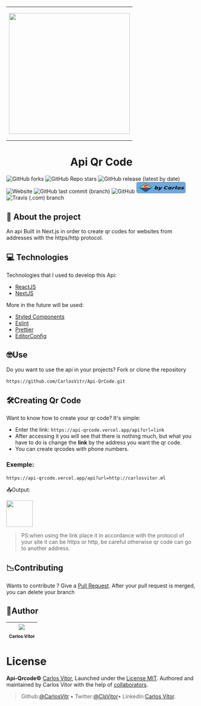 <table align="center">
    <tbody>
        <tr>
            <td height=320>
<p align="center">
<img align="center"  width="320" height="320" src="https://api-qrcode.vercel.app/api?url=https://github.com/CarlosVitr/Api-QrCode">
</td>
        </tr>
    </tbody>
</table>

<h1 align="center"> Api Qr Code </h1>

![GitHub forks](https://img.shields.io/github/forks/carlosvitr/api-qrcode?color=red&style=for-the-badge)
![GitHub Repo stars](https://img.shields.io/github/stars/carlosvitr/api-qrcode?color=red&style=for-the-badge)
![GitHub release (latest by date)](https://img.shields.io/github/v/release/carlosvitr/api-qrcode?color=9cf&style=for-the-badge)
![Website](https://img.shields.io/website?down_color=red&down_message=offline&style=for-the-badge&up_color=green&up_message=Online&url=https%3A%2F%2Fapi-qrcode.vercel.app)
![GitHub last commit (branch)](https://img.shields.io/github/last-commit/carlosvitr/api-qrcode/main?color=9cf&style=for-the-badge)
![GitHub](https://img.shields.io/github/license/carlosvitr/Api-qrcode?style=for-the-badge)
<a href="http://carlosvitor.ml/"><img width="130" height="30" src="https://github.com/CarlosVitr/carlosvitr/blob/M4st3r/Imagens/button_carlos.png"></a>
![Travis (.com) branch](https://img.shields.io/travis/com/carlosvitr/api-qrcode/main?style=for-the-badge)
</p>

## 💾 About the project

An api Built in Next.js in order to create qr codes for websites from addresses with the https/http protocol. 

## 💻 Technologies

Technologies that I used to develop this Api:

- [ReactJS](https://reactjs.org/)
- [NextJS](https://nestas.org)

 More in the future will be used:

- [Styled Components](https://styled-components.com/)
- [Eslint](https://eslint.org/)
- [Prettier](https://prettier.io/)
- [EditorConfig](https://editorconfig.org/)
 
## 🤓Use

Do you want to use the api in your projects?  Fork or clone the repository

```
https://github.com/CarlosVitr/Api-QrCode.git
```
## 🛠Creating Qr Code

Want to know how to create your qr code?  It's simple:
- Enter the link: `https://api-qrcode.vercel.app/api?url=link`
- After accessing it you will see that there is nothing much, but what you have to do is change the <strong>link</strong> by the address you want the qr code.
- You can create qrcodes with phone numbers. 
### Exemple:
```
https://api-qrcode.vercel.app/api?url=http://carlosvitor.ml
```

📤Output: 

<img align="center"  width="70" height="70" src="https://api-qrcode.vercel.app/api?url=http://carlosvitor.ml">

> PS:when using the link place it in accordance with the protocol of your site it can be https or http, be careful otherwise qr code can go to another address.

## 📉Contributing 

Wants to contribute ? Give a <a href="https://github.com/CarlosVitr/Api-QrCode/pulls">Pull Request</a>. After your pull request is merged, you can delete your branch

## 📌Author

| [<img src="https://avatars.githubusercontent.com/u/43506171?s=460&v=4" width="155"><br><sub> Carlos Vítor </sub>](https://github.com/carlosvitr) |
| :---: |
 
# License

**Api-Qrcode©** <a href="http://carlosvitor.ml">Carlos Vítor</a>, Launched under the [License MIT](https://github.com/CarlosVitr/Api-Qrcode/blob/main/LICENSE). Authored and maintained by Carlos Vítor with the help of <a href="https://github.com/carlosvitr/api-qrcode/graphs/contributors">collaborators</a>.
> Github:<a href="https://github.com/carlosvitr">@CarlosVitr</a> • Twitter:<a href="https://twitter.com/ClsVitor">@ClsVitor</a>• LinkedIn:<a href="https://www.linkedin.com/in/CarlosVitor">Carlos Vítor</a>.
